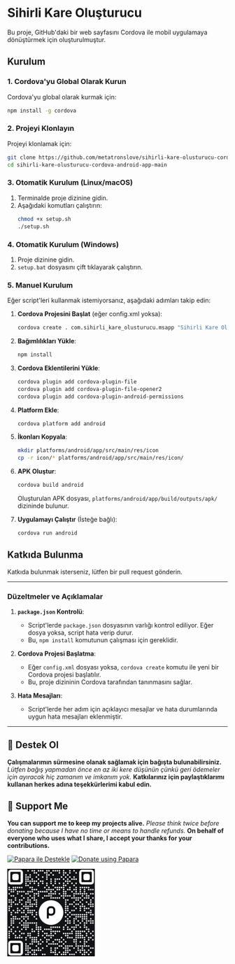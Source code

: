 # Sihirli Kare Oluşturucu

Bu proje, GitHub'daki bir web sayfasını Cordova ile mobil uygulamaya dönüştürmek için oluşturulmuştur.

## Kurulum

### 1. Cordova'yu Global Olarak Kurun
Cordova'yu global olarak kurmak için:
```bash
npm install -g cordova
```

### 2. Projeyi Klonlayın
Projeyi klonlamak için:
```bash
git clone https://github.com/metatronslove/sihirli-kare-olusturucu-cordova-android-app.git
cd sihirli-kare-olusturucu-cordova-android-app-main
```

### 3. Otomatik Kurulum (Linux/macOS)
1. Terminalde proje dizinine gidin.
2. Aşağıdaki komutları çalıştırın:
   ```bash
   chmod +x setup.sh
   ./setup.sh
   ```

### 4. Otomatik Kurulum (Windows)
1. Proje dizinine gidin.
2. `setup.bat` dosyasını çift tıklayarak çalıştırın.

### 5. Manuel Kurulum
Eğer script'leri kullanmak istemiyorsanız, aşağıdaki adımları takip edin:

1. **Cordova Projesini Başlat** (eğer config.xml yoksa):
   ```bash
   cordova create . com.sihirli_kare_olusturucu.msapp "Sihirli Kare Oluşturucu"
   ```

2. **Bağımlılıkları Yükle**:
   ```bash
   npm install
   ```

3. **Cordova Eklentilerini Yükle**:
   ```bash
   cordova plugin add cordova-plugin-file
   cordova plugin add cordova-plugin-file-opener2
   cordova plugin add cordova-plugin-android-permissions
   ```

4. **Platform Ekle**:
   ```bash
   cordova platform add android
   ```

5. **İkonları Kopyala**:
   ```bash
   mkdir platforms/android/app/src/main/res/icon
   cp -r icon/* platforms/android/app/src/main/res/icon/
   ```

6. **APK Oluştur**:
   ```bash
   cordova build android
   ```

   Oluşturulan APK dosyası, `platforms/android/app/build/outputs/apk/` dizininde bulunur.

7. **Uygulamayı Çalıştır** (İsteğe bağlı):
   ```bash
   cordova run android
   ```

## Katkıda Bulunma
Katkıda bulunmak isterseniz, lütfen bir pull request gönderin.

---

### **Düzeltmeler ve Açıklamalar**

1. **`package.json` Kontrolü**:
   - Script'lerde `package.json` dosyasının varlığı kontrol ediliyor. Eğer dosya yoksa, script hata verip durur.
   - Bu, `npm install` komutunun çalışması için gereklidir.

2. **Cordova Projesi Başlatma**:
   - Eğer `config.xml` dosyası yoksa, `cordova create` komutu ile yeni bir Cordova projesi başlatılır.
   - Bu, proje dizininin Cordova tarafından tanınmasını sağlar.

3. **Hata Mesajları**:
   - Script'lerde her adım için açıklayıcı mesajlar ve hata durumlarında uygun hata mesajları eklenmiştir.

---

## 🎁 Destek Ol
**Çalışmalarımın sürmesine olanak sağlamak için bağışta bulunabilirsiniz.**
*Lütfen bağış yapmadan önce en az iki kere düşünün çünkü geri ödemeler için ayıracak hiç zamanım ve imkanım yok.*
**Katkılarınız için paylaştıklarımı kullanan herkes adına teşekkürlerimi kabul edin.**

## 🎁 Support Me
**You can support me to keep my projects alive.**
*Please think twice before donating because I have no time or means to handle refunds.*
**On behalf of everyone who uses what I share, I accept your thanks for your contributions.**

[![Papara ile Destekle](https://img.shields.io/badge/Bağış%20Yap-%E2%9D%A4-blue)](https://ppr.ist/1T9dx8tUT)
[![Donate using Papara](https://img.shields.io/badge/Donate-%E2%9D%A4-blue)](https://ppr.ist/1T9dx8tUT)

[![Papara ile Desteklen](1513592797QR.png)](https://ppr.ist/1T99dYF5X)